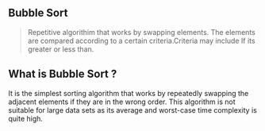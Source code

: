 ## Bubble Sort
> Repetitive algorithim that works by swapping elements. The elements are compared according to a certain criteria.Criteria may include If its greater or less than.

## What is Bubble Sort ? 
It is the simplest sorting algorithm that works by repeatedly swapping the adjacent elements if they are in the wrong order. This algorithm is not suitable for large data sets as its average and worst-case time complexity is quite high.

